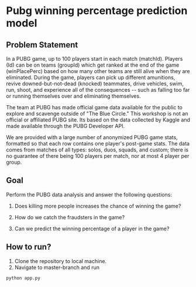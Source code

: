 # Pubg winning percentage prediction model

## Problem Statement

In a PUBG game, up to 100 players start in each match (matchId). Players (Id) can be on teams (groupId) which get ranked at the end of the game (winPlacePerc) based on how many other teams are still alive when they are eliminated. During the game, players can pick up different amunitions, revive downed-but-not-dead (knocked) teammates, drive vehicles, swim, run, shoot, and experience all of the consequences -- such as falling too far or running themselves over and eliminating themselves.

The team at PUBG has made official game data available for the public to explore and scavenge outside of "The Blue Circle." This workshop is not an official or affiliated PUBG site. Its based on the data collected by Kaggle and made available through the PUBG Developer API.

We are provided with a large number of anonymized PUBG game stats, formatted so that each row contains one player's post-game stats. The data comes from matches of all types: solos, duos, squads, and custom; there is no guarantee of there being 100 players per match, nor at most 4 player per group.

## Goal

Perform the PUBG data analysis and answer the following questions:

1) Does killing more people increases the chance of winning the game?

2) How do we catch the fraudsters in the game?

3) Can we predict the winning percentage of a player in the game?

## How to run?
1) Clone the repository to local machine.
2) Navigate to master-branch and run 
```
python app.py
```
